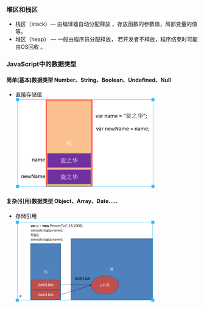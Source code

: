 ### 堆区和栈区
- 栈区（stack）— 由编译器自动分配释放 ，存放函数的参数值，局部变量的值等。
- 堆区（heap） — 一般由程序员分配释放， 若开发者不释放，程序结束时可能由OS回收 。

### JavaScript中的数据类型
#### 简单(基本)数据类型 Number、String、Boolean、Undefined、Null
- 直接存储值  
![basic](../../.vuepress/public/basic.webp)   
 
#### 复杂(引用)数据类型 Object、Array、Date.....
 - 存储引用  
![reference](../../.vuepress/public/reference.webp)   
